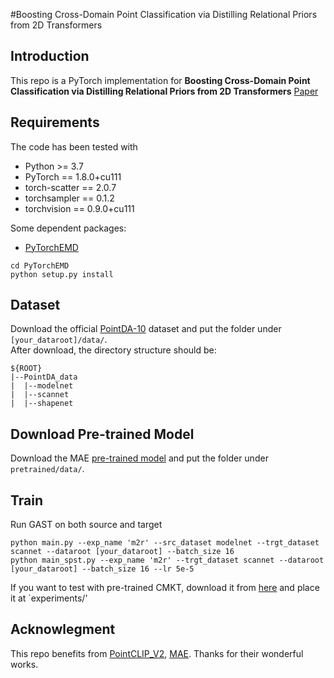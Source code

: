 #Boosting Cross-Domain Point Classification via Distilling Relational Priors from 2D Transformers

## Introduction


This repo is a PyTorch implementation for **Boosting Cross-Domain Point Classification via Distilling Relational Priors from 2D Transformers**
[Paper]()
## Requirements
The code has been tested with

- Python >= 3.7
- PyTorch == 1.8.0+cu111
- torch-scatter == 2.0.7
- torchsampler == 0.1.2
- torchvision == 0.9.0+cu111

Some dependent packages:

- [PyTorchEMD](https://github.com/daerduoCarey/PyTorchEMD)

```
cd PyTorchEMD
python setup.py install
```
## Dataset
Download the official [PointDA-10](https://drive.google.com/uc?id=1-LfJWL5geF9h0Z2QpdTL0n4lShy8wy2J) dataset and put the folder under `[your_dataroot]/data/`.  
After download, the directory structure should be:

```
${ROOT}
|--PointDA_data
|  |--modelnet
|  |--scannet
|  |--shapenet
```

## Download Pre-trained Model

Download the MAE [pre-trained model](https://dl.fbaipublicfiles.com/mae/pretrain/mae_pretrain_vit_base.pth) and put the folder under `pretrained/data/`. 

## Train
Run GAST on both source and target
```
python main.py --exp_name 'm2r' --src_dataset modelnet --trgt_dataset scannet --dataroot [your_dataroot] --batch_size 16
python main_spst.py --exp_name 'm2r' --trgt_dataset scannet --dataroot [your_dataroot] --batch_size 16 --lr 5e-5
```

If you want to test with pre-trained CMKT, download it from [here]() and place it at `experiments/'

## Acknowlegment
This repo benefits from [PointCLIP_V2](https://github.com/yangyangyang127/PointCLIP_V2), [MAE](https://github.com/facebookresearch/mae). Thanks for their wonderful works.
